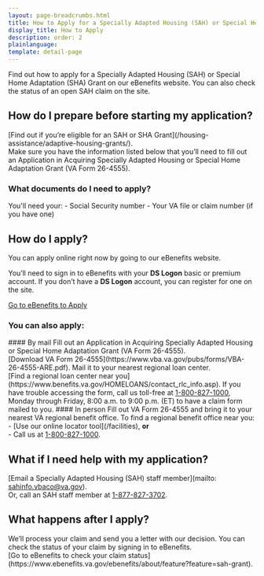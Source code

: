 ```yaml
---
layout: page-breadcrumbs.html
title: How to Apply for a Specially Adapted Housing (SAH) or Special Home Adaptation (SHA) Grant
display_title: How to Apply
description: order: 2
plainlanguage: 
template: detail-page
---
```

<div itemscope itemtype ="http://schema.org/HowTo">
<div class="va-introtext" itemprop="description">

Find out how to apply for a Specially Adapted Housing (SAH) or Special Home Adaptation (SHA) Grant on our eBenefits website. You can also check the status of an open SAH claim on the site.

</div>

<div itemscope itemtype ="http://schema.org/HowTo">
<div itemprop="description" class="va-introtext">
<div itemscope itemtype="http://schema.org/Question">
<h2 itemprop="name">How do I prepare before starting my application?</h2>
<div itemprop="acceptedAnswer" itemscope itemtype="http://schema.org/Answer">
<div itemprop="text">
[Find out if you’re eligible for an SAH or SHA Grant](/housing-assistance/adaptive-housing-grants/). <br>
Make sure you have the information listed below that you’ll need to fill out an  Application in Acquiring Specially Adapted Housing or Special Home Adaptation Grant (VA Form 26-4555). 
</div>
</div>
</div>

<div class="feature" markdown="1" itemprop="steps" itemscope itemtype ="http://schema.org/HowToSection">

<h3 itemprop="name">What documents do I need to apply?</h3>
<div itemprop="itemListElement">
You'll need your:
- Social Security number
- Your VA file or claim number (if you have one)

</div>
</div>

<div itemprop="steps" itemscope itemtype ="http://schema.org/HowToSection">

<h2 itemprop="name">How do I apply?</h2>
<div itemprop="itemListElement">
You can apply online right now by going to our eBenefits website.

You’ll need to sign in to eBenefits with your <b>DS Logon</b> basic or premium account. If you don’t have a <b>DS Logon</b> account, you can register for one on the site.

<a class="usa-button-primary va-button-primary" href="https://www.ebenefits.va.gov/ebenefits/about/feature?feature=disability-compensation">Go to eBenefits to Apply</a>
</div>
</div>
 
<div id="react-applicationStatus"></div>
<div itemprop="steps" itemscope itemtype ="http://schema.org/HowToSection">
 
<h3 itemprop="name">You can also apply:</h3>
<div itemprop="itemListElement">
#### By mail
Fill out an Application in Acquiring Specially Adapted Housing or Special Home Adaptation Grant (VA Form 26-4555). <br>
[Download VA Form 26-4555](https://www.vba.va.gov/pubs/forms/VBA-26-4555-ARE.pdf).
Mail it to your nearest regional loan center. <br>
[Find a regional loan center near you](https://www.benefits.va.gov/HOMELOANS/contact_rlc_info.asp).
If you have trouble accessing the form, call us toll-free at <a href="tel:+18008271000">1-800-827-1000</a>, Monday through Friday, 8:00 a.m. to 9:00 p.m. (ET) to have a claim form mailed to you.
#### In person
Fill out VA Form 26-4555 and bring it to your nearest VA regional benefit office. To find a regional benefit office near you:
- [Use our online locator tool](/facilities), <b>or</b> <br>
- Call us at <a href="tel:+18008271000">1-800-827-1000</a>.
</div>
</div>

<h2 itemprop="name">What if I need help with my application?</h2>
<div itemprop="itemListElement">

[Email a Specially Adapted Housing (SAH) staff member](mailto: sahinfo.vbaco@va.gov). <br>
Or, call an SAH staff member at <a href="tel:+18778273702">1-877-827-3702</a>.
</div>
</div>

<h2 itemprop="name">What happens after I apply?</h2>
<div itemprop="itemListElement">
We’ll process your claim and send you a letter with our decision. You can check the status of your claim by signing in to eBenefits. <br>
[Go to eBenefits to check your claim status](https://www.ebenefits.va.gov/ebenefits/about/feature?feature=sah-grant).

</div>
</div>
</div>
